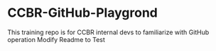 # CCBR-GitHub-Playgrond
This training repo is for CCBR internal devs to familiarize with GitHub operation
Modify Readme to Test